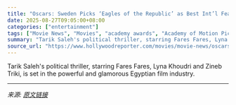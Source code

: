 ```yaml
---
title: "Oscars: Sweden Picks ‘Eagles of the Republic’ as Best Int’l Feature Submission"
date: 2025-08-27T09:05:00+08:00
categories: ["entertainment"]
tags: ["Movie News", "Movies", "academy awards", "Academy of Motion Picture Arts and Sciences", "international", "Oscars", "Oscars 2026"]
summary: "Tarik Saleh's political thriller, starring Fares Fares, Lyna Khoudri and Zineb Triki, is set in the powerful and glamorous Egyptian film industry."
source_url: "https://www.hollywoodreporter.com/movies/movie-news/oscars-sweden-eagles-of-the-republic-international-feature-1236354495/"
---
```


Tarik Saleh's political thriller, starring Fares Fares, Lyna Khoudri and Zineb Triki, is set in the powerful and glamorous Egyptian film industry.

---

*来源: [原文链接](https://www.hollywoodreporter.com/movies/movie-news/oscars-sweden-eagles-of-the-republic-international-feature-1236354495/)*
